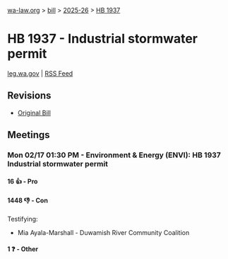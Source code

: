 [wa-law.org](/) > [bill](/bill/) > [2025-26](/bill/2025-26/) > [HB 1937](/bill/2025-26/hb/1937/)

# HB 1937 - Industrial stormwater permit
[leg.wa.gov](https://app.leg.wa.gov/billsummary?BillNumber=1937&Year=2025&Initiative=false) | [RSS Feed](./rss.xml)

## Revisions
* [Original Bill](1/)

## Meetings
### Mon 02/17 01:30 PM - Environment & Energy (ENVI): HB 1937 Industrial stormwater permit
#### 16 👍 - Pro

#### 1448 👎 - Con
Testifying:
* Mia Ayala-Marshall - Duwamish River Community Coalition

#### 1 ❓ - Other
